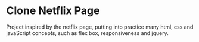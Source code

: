 # Clone Netflix Page
Project inspired by the netflix page, putting into practice many html, css and javaScript concepts, such as flex box, responsiveness and jquery.

